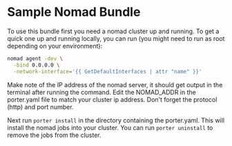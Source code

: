 # Sample Nomad Bundle 

To use this bundle first you need a nomad cluster up and running. To get a quick one up and running locally, 
you can run (you might need to run as root depending on your environment):

```bash
nomad agent -dev \
  -bind 0.0.0.0 \
  -network-interface='{{ GetDefaultInterfaces | attr "name" }}'
```

Make note of the IP address of the nomad server, it should get output in the terminal after running the command. 
Edit the NOMAD_ADDR in the porter.yaml file to match your cluster ip address. Don't forget the protocol (http) and port number.

Next run `porter install` in the directory containing the porter.yaml. This will install the nomad jobs into your cluster.
You can run `porter uninstall` to remove the jobs from the cluster.